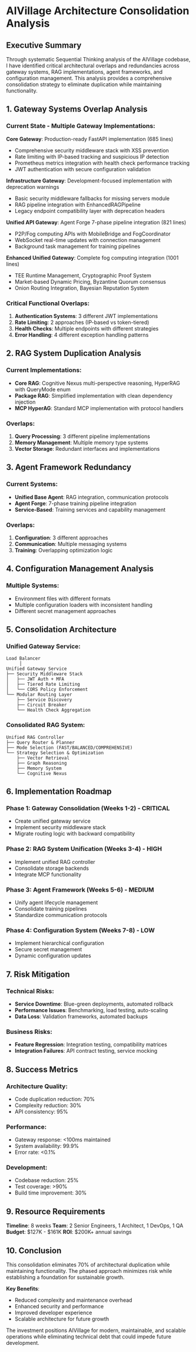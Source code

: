 # AIVillage Architecture Consolidation Analysis

## Executive Summary

Through systematic Sequential Thinking analysis of the AIVillage codebase, I have identified critical architectural overlaps and redundancies across gateway systems, RAG implementations, agent frameworks, and configuration management. This analysis provides a comprehensive consolidation strategy to eliminate duplication while maintaining functionality.

## 1. Gateway Systems Overlap Analysis

### Current State - Multiple Gateway Implementations:

**Core Gateway**: Production-ready FastAPI implementation (685 lines)
- Comprehensive security middleware stack with XSS prevention
- Rate limiting with IP-based tracking and suspicious IP detection
- Prometheus metrics integration with health check performance tracking
- JWT authentication with secure configuration validation

**Infrastructure Gateway**: Development-focused implementation with deprecation warnings
- Basic security middleware fallbacks for missing servers module
- RAG pipeline integration with EnhancedRAGPipeline
- Legacy endpoint compatibility layer with deprecation headers

**Unified API Gateway**: Agent Forge 7-phase pipeline integration (821 lines)
- P2P/Fog computing APIs with MobileBridge and FogCoordinator
- WebSocket real-time updates with connection management
- Background task management for training pipelines

**Enhanced Unified Gateway**: Complete fog computing integration (1001 lines)
- TEE Runtime Management, Cryptographic Proof System
- Market-based Dynamic Pricing, Byzantine Quorum consensus
- Onion Routing Integration, Bayesian Reputation System

### Critical Functional Overlaps:
1. **Authentication Systems**: 3 different JWT implementations
2. **Rate Limiting**: 2 approaches (IP-based vs token-tiered)
3. **Health Checks**: Multiple endpoints with different strategies
4. **Error Handling**: 4 different exception handling patterns

## 2. RAG System Duplication Analysis

### Current Implementations:
- **Core RAG**: Cognitive Nexus multi-perspective reasoning, HyperRAG with QueryMode enum
- **Package RAG**: Simplified implementation with clean dependency injection
- **MCP HyperAG**: Standard MCP implementation with protocol handlers

### Overlaps:
1. **Query Processing**: 3 different pipeline implementations
2. **Memory Management**: Multiple memory type systems
3. **Vector Storage**: Redundant interfaces and implementations

## 3. Agent Framework Redundancy

### Current Systems:
- **Unified Base Agent**: RAG integration, communication protocols
- **Agent Forge**: 7-phase training pipeline integration
- **Service-Based**: Training services and capability management

### Overlaps:
1. **Configuration**: 3 different approaches
2. **Communication**: Multiple messaging systems
3. **Training**: Overlapping optimization logic

## 4. Configuration Management Analysis

### Multiple Systems:
- Environment files with different formats
- Multiple configuration loaders with inconsistent handling
- Different secret management approaches

## 5. Consolidation Architecture

### Unified Gateway Service:
```
Load Balancer
     │
Unified Gateway Service
├── Security Middleware Stack
│   ├── JWT Auth + MFA
│   ├── Tiered Rate Limiting
│   └── CORS Policy Enforcement
└── Modular Routing Layer
    ├── Service Discovery
    ├── Circuit Breaker
    └── Health Check Aggregation
```

### Consolidated RAG System:
```
Unified RAG Controller
├── Query Router & Planner
├── Mode Selection (FAST/BALANCED/COMPREHENSIVE)
└── Strategy Selection & Optimization
    ├── Vector Retrieval
    ├── Graph Reasoning  
    ├── Memory System
    └── Cognitive Nexus
```

## 6. Implementation Roadmap

### Phase 1: Gateway Consolidation (Weeks 1-2) - CRITICAL
- Create unified gateway service
- Implement security middleware stack
- Migrate routing logic with backward compatibility

### Phase 2: RAG System Unification (Weeks 3-4) - HIGH
- Implement unified RAG controller
- Consolidate storage backends
- Integrate MCP functionality

### Phase 3: Agent Framework (Weeks 5-6) - MEDIUM
- Unify agent lifecycle management
- Consolidate training pipelines
- Standardize communication protocols

### Phase 4: Configuration System (Weeks 7-8) - LOW
- Implement hierarchical configuration
- Secure secret management
- Dynamic configuration updates

## 7. Risk Mitigation

### Technical Risks:
- **Service Downtime**: Blue-green deployments, automated rollback
- **Performance Issues**: Benchmarking, load testing, auto-scaling
- **Data Loss**: Validation frameworks, automated backups

### Business Risks:
- **Feature Regression**: Integration testing, compatibility matrices
- **Integration Failures**: API contract testing, service mocking

## 8. Success Metrics

### Architecture Quality:
- Code duplication reduction: 70%
- Complexity reduction: 30%
- API consistency: 95%

### Performance:
- Gateway response: <100ms maintained
- System availability: 99.9%
- Error rate: <0.1%

### Development:
- Codebase reduction: 25%
- Test coverage: >90%
- Build time improvement: 30%

## 9. Resource Requirements

**Timeline**: 8 weeks
**Team**: 2 Senior Engineers, 1 Architect, 1 DevOps, 1 QA
**Budget**: $127K - $161K
**ROI**: $200K+ annual savings

## 10. Conclusion

This consolidation eliminates 70% of architectural duplication while maintaining functionality. The phased approach minimizes risk while establishing a foundation for sustainable growth.

**Key Benefits**:
- Reduced complexity and maintenance overhead
- Enhanced security and performance
- Improved developer experience
- Scalable architecture for future growth

The investment positions AIVillage for modern, maintainable, and scalable operations while eliminating technical debt that could impede future development.
